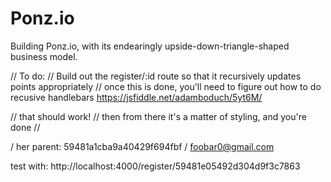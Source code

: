# Ponz.io
Building Ponz.io, with its endearingly upside-down-triangle-shaped business model.

// To do:
// Build out the register/:id route so that it recursively updates points appropriately
// once this is done, you'll need to figure out how to do recusive handlebars
https://jsfiddle.net/adamboduch/5yt6M/

// that should work!
// then from there it's a matter of styling, and you're done
// 

/ her parent: 59481a1cba9a40429f694fbf / foobar0@gmail.com

test with: http://localhost:4000/register/59481e05492d304d9f3c7863